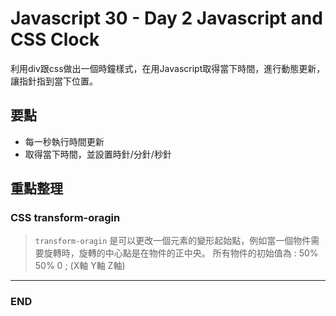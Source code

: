 # Javascript 30 - Day 2 Javascript and CSS Clock


利用div跟css做出一個時鐘樣式，在用Javascript取得當下時間，進行動態更新，讓指針指到當下位置。


## 要點
* 每一秒執行時間更新
* 取得當下時間，並設置時針/分針/秒針


## 重點整理

### CSS transform-oragin
>`transform-oragin` 是可以更改一個元素的變形起始點，例如當一個物件需要旋轉時，旋轉的中心點是在物件的正中央。
> 所有物件的初始值為 : 50% 50% 0 ; (X軸 Y軸 Z軸)

______________
### END

